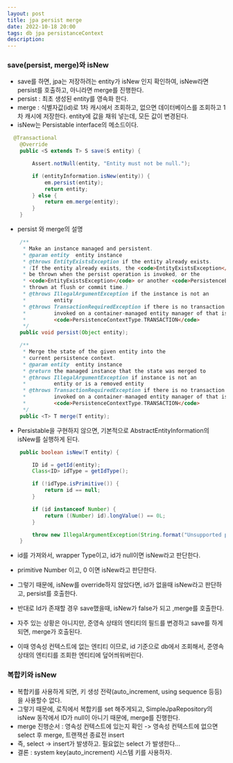 ```yaml
---
layout: post
title: jpa persist merge
date: 2022-10-18 20:00
tags: db jpa persistanceContext
description:
---
```


### save(persist, merge)와 isNew

- save를 하면, jpa는 저장하려는 entity가 isNew 인지 확인하여, isNew라면 persist를 호출하고, 아니라면 merge를 진행한다.
- persist : 최초 생성된 entity를 영속화 한다.
- merge : 식별자값(id)로 1차 캐시에서 조회하고, 없으면 데이터베이스를 조회하고 1차 캐시에 저장한다. entity에 값을 채워 넣는데, 모든 값이 변경된다.
- isNew는 Persistable interface의 메소드이다.

```java
  @Transactional
	@Override
	public <S extends T> S save(S entity) {

		Assert.notNull(entity, "Entity must not be null.");

		if (entityInformation.isNew(entity)) {
			em.persist(entity);
			return entity;
		} else {
			return em.merge(entity);
		}
	}
```

- persist 와 merge의 설명

```java
    /**
     * Make an instance managed and persistent.
     * @param entity  entity instance
     * @throws EntityExistsException if the entity already exists.
     * (If the entity already exists, the <code>EntityExistsException</code> may
     * be thrown when the persist operation is invoked, or the
     * <code>EntityExistsException</code> or another <code>PersistenceException</code> may be
     * thrown at flush or commit time.)
     * @throws IllegalArgumentException if the instance is not an
     *         entity
     * @throws TransactionRequiredException if there is no transaction when
     *         invoked on a container-managed entity manager of that is of type
     *         <code>PersistenceContextType.TRANSACTION</code>
     */
    public void persist(Object entity);

    /**
     * Merge the state of the given entity into the
     * current persistence context.
     * @param entity  entity instance
     * @return the managed instance that the state was merged to
     * @throws IllegalArgumentException if instance is not an
     *         entity or is a removed entity
     * @throws TransactionRequiredException if there is no transaction when
     *         invoked on a container-managed entity manager of that is of type
     *         <code>PersistenceContextType.TRANSACTION</code>
     */
    public <T> T merge(T entity);
```

- Persistable을 구현하지 않으면, 기본적으로 AbstractEntityInformation의 isNew를 실행하게 된다.

```java
	public boolean isNew(T entity) {

		ID id = getId(entity);
		Class<ID> idType = getIdType();

		if (!idType.isPrimitive()) {
			return id == null;
		}

		if (id instanceof Number) {
			return ((Number) id).longValue() == 0L;
		}

		throw new IllegalArgumentException(String.format("Unsupported primitive id type %s", idType));
	}
```

- id를 가져와서, wrapper Type이고, id가 null이면 isNew라고 판단한다.
- primitive Number 이고, 0 이면 isNew라고 판단한다.

- 그렇기 때문에, isNew를 override하지 않았다면, id가 없을때 isNew라고 판단하고, persist를 호출한다.
- 반대로 Id가 존재할 경우 save했을때, isNew가 false가 되고 ,merge를 호출한다.
  <br/>
- 자주 있는 상황은 아니지만, 준영속 상태의 엔티티의 필드를 변경하고 save를 하게되면, merge가 호출된다.
- 이때 영속성 컨텍스트에 없는 엔티티 이므로, id 기준으로 db에서 조회해서, 준영속상태의 엔티티를 조회한 엔티티에 덮어씌워버린다.

### 복합키와 isNew

- 복합키를 사용하게 되면, 키 생성 전략(auto_increment, using sequence 등등)을 사용할수 없다.
- 그렇기 때문에, 로직에서 복합키를 set 해주게되고, SimpleJpaRepository의 isNew 동작에서 ID가 null이 아니기 때문에, merge를 진행한다.
- merge 진행순서 : 영속성 컨텍스트에 있는지 확인 -> 영속성 컨텍스트에 없으면 select 후 merge, 트랜잭션 종료전 insert
- 즉, select -> insert가 발생하고. 필요없는 select 가 발생한다...
- 결론 : system key(auto_increment) 시스템 키를 사용하자.
